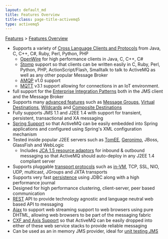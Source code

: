 ```yaml
---
layout: default_md
title: Features Overview 
title-class: page-title-activemq5
type: activemq5
---
```


[Features](features) > [Features Overview](features-overview)


*   Supports a variety of [Cross Language Clients and Protocols](cross-language-clients) from Java, C, C++, C#, Ruby, Perl, Python, PHP
    *   [OpenWire](openwire) for high performance clients in Java, C, C++, C#
    *   [Stomp](stomp) support so that clients can be written easily in C, Ruby, Perl, Python, PHP, ActionScript/Flash, Smalltalk to talk to ActiveMQ as well as any other popular Message Broker
    *   [AMQP](amqp) v1.0 support
    *   [MQTT](mqtt) v3.1 support allowing for connections in an IoT environment.
*   full support for the [Enterprise Integration Patterns](enterprise-integration-patterns) both in the JMS client and the Message Broker
*   Supports many [advanced features](features) such as [Message Groups](message-groups), [Virtual Destinations](virtual-destinations), [Wildcards](wildcards) and [Composite Destinations](composite-destinations)
*   Fully supports JMS 1.1 and J2EE 1.4 with support for transient, persistent, transactional and XA messaging
*   [Spring Support](spring-Community/support) so that ActiveMQ can be easily embedded into Spring applications and configured using Spring's XML configuration mechanism
*   Tested inside popular J2EE servers such as [TomEE](http://tomee.apache.org/), [Geronimo](http://geronimo.apache.org/), JBoss, GlassFish and WebLogic
    *   Includes [JCA 1.5 resource adaptors](resource-adapter) for inbound & outbound messaging so that ActiveMQ should auto-deploy in any J2EE 1.4 compliant server
*   Supports pluggable [transport protocols](uri-Connectivity/protocols) such as [in-VM](how-do-i-use-activemq-using-in-jvm-messaging), TCP, SSL, NIO, UDP, multicast, JGroups and JXTA transports
*   Supports very fast [persistence](persistence) using JDBC along with a high performance journal
*   Designed for high performance clustering, client-server, peer based communication
*   [REST](rest) API to provide technology agnostic and language neutral web based API to messaging
*   [Ajax](ajax) to support web streaming support to web browsers using pure DHTML, allowing web browsers to be part of the messaging fabric
*   [CXF and Axis Support](axis-and-cxf-support) so that ActiveMQ can be easily dropped into either of these web service stacks to provide reliable messaging
*   Can be used as an in memory JMS provider, ideal for [unit testing JMS](how-to-unit-test-jms-code)

